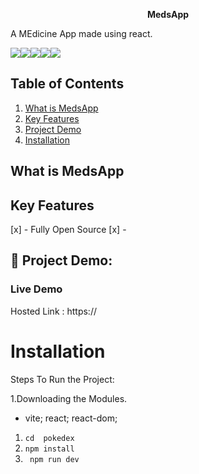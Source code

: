 **<div align="center">MedsApp</div>**
<desc>

A MEdicine App made using react.


<img src="https://img.shields.io/badge/React-20232A?style=for-the-badge&logo=react&logoColor=61DAFB"><img src="https://img.shields.io/badge/Material%20UI-007FFF?style=for-the-badge&logo=mui&logoColor=white"><img src="https://img.shields.io/badge/Vite-B73BFE?style=for-the-badge&logo=vite&logoColor=FFD62E"><img src="https://img.shields.io/badge/CSS3-1572B6?style=for-the-badge&logo=css3&logoColor=white"><img src="https://img.shields.io/badge/JavaScript-323330?style=for-the-badge&logo=javascript&logoColor=F7DF1E">


## Table of Contents
1. [What is MedsApp](#project-description)
2. [Key Features](#key-features)
3. [Project Demo](#project-demo)
4. [Installation](#installation)


## What is MedsApp


## Key Features 
[x] - Fully Open Source
[x] - 


## 🔧 Project Demo:
### Live Demo
Hosted Link : https://

# Installation
Steps To Run the Project:

1.Downloading the Modules.
- vite; react; react-dom; 
1. `` cd  pokedex  ``
2. ``npm install``
3. `` npm run dev``
